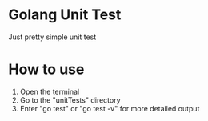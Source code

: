 # Golang Unit Test

Just pretty simple unit test

# How to use

1. Open the terminal
2. Go to the "unitTests" directory
3. Enter "go test" or "go test -v" for more detailed output
